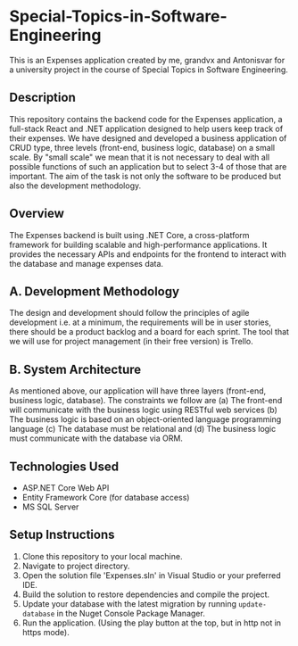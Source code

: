 # Special-Topics-in-Software-Engineering

This is an Expenses application created by me, grandvx and Antonisvar for a university project in the course of Special Topics in Software Engineering.
   
## Description

This repository contains the backend code for the Expenses application, a full-stack React and .NET application designed to help users keep track of their expenses.
We have designed and developed a business application of CRUD type, three levels (front-end, business logic, database) on a small scale. By "small scale" we mean that it is not necessary to deal with all possible functions of such an application but to select 3-4 of those that are important. The aim of the task is not only the software to be produced but also the development methodology.

## Overview

The Expenses backend is built using .NET Core, a cross-platform framework for building scalable and high-performance applications. It provides the necessary APIs and endpoints for the frontend to interact with the database and manage expenses data.


## A. Development Methodology

Τhe design and development should follow the principles of agile development i.e. at a minimum, the requirements will be in user stories, there should be a product backlog and a board for each sprint.
The tool that we will use for project management (in their free version) is Trello.

## B. System Architecture

As mentioned above, our application will have three layers (front-end, business logic, database).
The constraints we follow are
(a) The front-end will communicate with the business logic using RESTful web services
(b) The business logic is based on an object-oriented language programming language
(c) The database must be relational and
(d) The business logic must communicate with the database via ORM.


## Technologies Used

* ASP.NET Core Web API
* Entity Framework Core (for database access)
* MS SQL Server

## Setup Instructions

1. Clone this repository to your local machine.
2. Navigate to project directory.
3. Open the solution file 'Expenses.sln' in Visual Studio or your preferred IDE.
4. Build the solution to restore dependencies and compile the project.
5. Update your database with the latest migration by running `update-database` in the Nuget Console Package Manager.
6. Run the application. (Using the play button at the top, but in http not in https mode).
